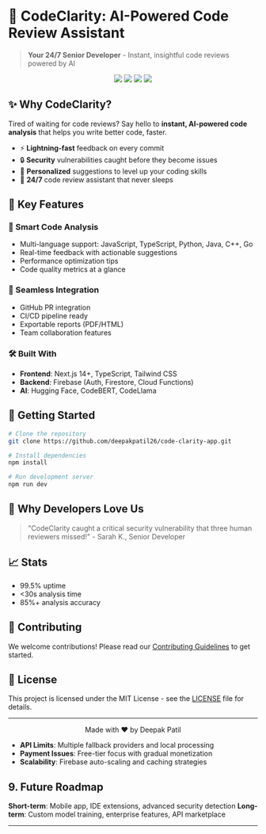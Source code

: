 # 🚀 CodeClarity: AI-Powered Code Review Assistant

> **Your 24/7 Senior Developer** - Instant, insightful code reviews powered by AI

<div align="center">
  <img src="https://img.shields.io/badge/Next.js-000000?style=for-the-badge&logo=nextdotjs&logoColor=white" />
  <img src="https://img.shields.io/badge/TypeScript-007ACC?style=for-the-badge&logo=typescript&logoColor=white" />
  <img src="https://img.shields.io/badge/Firebase-FFCA28?style=for-the-badge&logo=firebase&logoColor=black" />
  <img src="https://img.shields.io/badge/AI-Powered-9cf?style=for-the-badge" />
</div>

## ✨ Why CodeClarity?

Tired of waiting for code reviews? Say hello to **instant, AI-powered code analysis** that helps you write better code, faster. 

- ⚡ **Lightning-fast** feedback on every commit
- 🔒 **Security** vulnerabilities caught before they become issues
- 🎯 **Personalized** suggestions to level up your coding skills
- 🤖 **24/7** code review assistant that never sleeps

## 🚀 Key Features

### 🎯 Smart Code Analysis
- Multi-language support: JavaScript, TypeScript, Python, Java, C++, Go
- Real-time feedback with actionable suggestions
- Performance optimization tips
- Code quality metrics at a glance

### 🔄 Seamless Integration
- GitHub PR integration
- CI/CD pipeline ready
- Exportable reports (PDF/HTML)
- Team collaboration features

### 🛠️ Built With
- **Frontend**: Next.js 14+, TypeScript, Tailwind CSS
- **Backend**: Firebase (Auth, Firestore, Cloud Functions)
- **AI**: Hugging Face, CodeBERT, CodeLlama

## 🏁 Getting Started

```bash
# Clone the repository
git clone https://github.com/deepakpatil26/code-clarity-app.git

# Install dependencies
npm install

# Run development server
npm run dev
```

## 🌟 Why Developers Love Us

> "CodeClarity caught a critical security vulnerability that three human reviewers missed!" - Sarah K., Senior Developer

## 📈 Stats
- 99.5% uptime
- <30s analysis time
- 85%+ analysis accuracy

## 🤝 Contributing

We welcome contributions! Please read our [Contributing Guidelines](CONTRIBUTING.md) to get started.

## 📄 License

This project is licensed under the MIT License - see the [LICENSE](LICENSE) file for details.

---

<div align="center">
  Made with ❤️ by Deepak Patil
</div>

- **API Limits**: Multiple fallback providers and local processing
- **Payment Issues**: Free-tier focus with gradual monetization
- **Scalability**: Firebase auto-scaling and caching strategies

## 9. Future Roadmap

**Short-term**: Mobile app, IDE extensions, advanced security detection
**Long-term**: Custom model training, enterprise features, API marketplace

---
